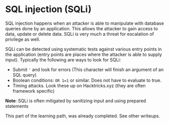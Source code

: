 # SQL injection (SQLi)

SQL injection happens when an attacker is able to manipulate with database queries done by an application. This allows the attacker to gain access to data, update or delete data. SQLi is very much a threat for escalation of privilege as well.

SQLi can be detected using systematic tests against various entry points in the application (entry points are places where the attacker is able to supply input). Typically the following are ways to look for SQLi:

- Submit `'` and look for errors (This character will finish an argument of an SQL query)
- Boolean conditions: `OR 1=1` or similar. Does not have to evaluate to true.
- Timing attacks. Look these up on Hacktricks.xyz (they are often framework specific)

**Note**: SQLi is often mitigated by sanitizing input and using prepared statements

This part of the learning path, was already completed. See other writeups.